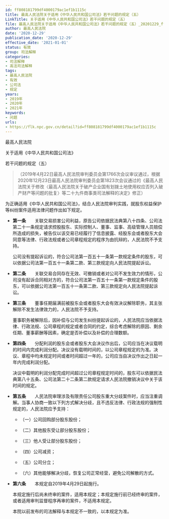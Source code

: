 ```yaml
---
id: ff808181799df4000179ac1ef1b1115c
title: 最高人民法院关于适用《中华人民共和国公司法》若干问题的规定（五）
LinkTitle: 关于适用《中华人民共和国公司法》若干问题的规定（五）
file: 最高人民法院关于适用《中华人民共和国公司法》若干问题的规定（五）_20201229_ff808181799df4000179ac1ef1b1115c.docx
author: 最高人民法院
date: '2020-12-29'
publication_date: '2020-12-29'
effective_date: '2021-01-01'
status: 有效
group: 司法解释
categories:
- 司法解释
- 高法司法解释
tags:
- 最高人民法院
- 有效
- 公司法
- 规定
years:
- 2019年
- 2020年
- 2021年
keywords:
- 问题
urls:
- https://flk.npc.gov.cn/detail?id=ff808181799df4000179ac1ef1b1115c
---
```


最高人民法院

关于适用《中华人民共和国公司法》

若干问题的规定（五）

> （2019年4月22日最高人民法院审判委员会第1766次会议审议通过，根据2020年12月23日最高人民法院审判委员会第1823次会议通过的《最高人民法院关于修改〈最高人民法院关于破产企业国有划拨土地使用权应否列入破产财产等问题的批复〉等二十九件商事类司法解释的决定》修正）

为正确适用《中华人民共和国公司法》，结合人民法院审判实践，就股东权益保护等纠纷案件适用法律问题作出如下规定。

- **第一条**　　关联交易损害公司利益，原告公司依据民法典第八十四条、公司法第二十一条规定请求控股股东、实际控制人、董事、监事、高级管理人员赔偿所造成的损失，被告仅以该交易已经履行了信息披露、经股东会或者股东大会同意等法律、行政法规或者公司章程规定的程序为由抗辩的，人民法院不予支持。

  公司没有提起诉讼的，符合公司法第一百五十一条第一款规定条件的股东，可以依据公司法第一百五十一条第二款、第三款规定向人民法院提起诉讼。

- **第二条**　　关联交易合同存在无效、可撤销或者对公司不发生效力的情形，公司没有起诉合同相对方的，符合公司法第一百五十一条第一款规定条件的股东，可以依据公司法第一百五十一条第二款、第三款规定向人民法院提起诉讼。

- **第三条**　　董事任期届满前被股东会或者股东大会有效决议解除职务，其主张解除不发生法律效力的，人民法院不予支持。

  董事职务被解除后，因补偿与公司发生纠纷提起诉讼的，人民法院应当依据法律、行政法规、公司章程的规定或者合同的约定，综合考虑解除的原因、剩余任期、董事薪酬等因素，确定是否补偿以及补偿的合理数额。

- **第四条**　　分配利润的股东会或者股东大会决议作出后，公司应当在决议载明的时间内完成利润分配。决议没有载明时间的，以公司章程规定的为准。决议、章程中均未规定时间或者时间超过一年的，公司应当自决议作出之日起一年内完成利润分配。

  决议中载明的利润分配完成时间超过公司章程规定时间的，股东可以依据民法典第八十五条、公司法第二十二条第二款规定请求人民法院撤销决议中关于该时间的规定。

- **第五条**　　人民法院审理涉及有限责任公司股东重大分歧案件时，应当注重调解。当事人协商一致以下列方式解决分歧，且不违反法律、行政法规的强制性规定的，人民法院应予支持：

  - （一）公司回购部分股东股份；

  - （二）其他股东受让部分股东股份；

  - （三）他人受让部分股东股份；

  - （四）公司减资；

  - （五）公司分立；

  - （六）其他能够解决分歧，恢复公司正常经营，避免公司解散的方式。

- **第六条**　　本规定自2019年4月29日起施行。

  本规定施行后尚未终审的案件，适用本规定；本规定施行前已经终审的案件，或者适用审判监督程序再审的案件，不适用本规定。

  本院以前发布的司法解释与本规定不一致的，以本规定为准。
